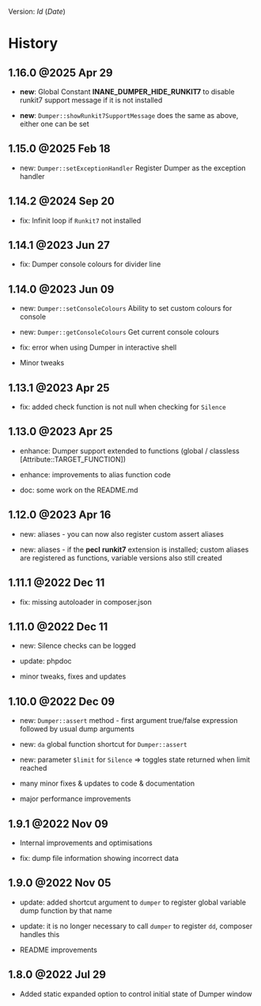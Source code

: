 Version: $Id$ ($Date$)

# History

## 1.16.0 @2025 Apr 29

-   **new**: Global Constant **INANE\_DUMPER\_HIDE\_RUNKIT7** to disable
    runkit7 support message if it is not installed

-   **new**: `Dumper::showRunkit7SupportMessage` does the same as above,
    either one can be set

## 1.15.0 @2025 Feb 18

-   new: `Dumper::setExceptionHandler` Register Dumper as the exception
    handler

## 1.14.2 @2024 Sep 20

-   fix: Infinit loop if `Runkit7` not installed

## 1.14.1 @2023 Jun 27

-   fix: Dumper console colours for divider line

## 1.14.0 @2023 Jun 09

-   new: `Dumper::setConsoleColours` Ability to set custom colours for
    console

-   new: `Dumper::getConsoleColours` Get current console colours

-   fix: error when using Dumper in interactive shell

-   Minor tweaks

## 1.13.1 @2023 Apr 25

-   fix: added check function is not null when checking for `Silence`

## 1.13.0 @2023 Apr 25

-   enhance: Dumper support extended to functions (global / classless
    \[Attribute::TARGET\_FUNCTION\])

-   enhance: improvements to alias function code

-   doc: some work on the README.md

## 1.12.0 @2023 Apr 16

-   new: aliases - you can now also register custom assert aliases

-   new: aliases - if the **pecl** **runkit7** extension is installed;
    custom aliases are registered as functions, variable versions also
    still created

## 1.11.1 @2022 Dec 11

-   fix: missing autoloader in composer.json

## 1.11.0 @2022 Dec 11

-   new: Silence checks can be logged

-   update: phpdoc

-   minor tweaks, fixes and updates

## 1.10.0 @2022 Dec 09

-   new: `Dumper::assert` method - first argument true/false expression
    followed by usual dump arguments

-   new: `da` global function shortcut for `Dumper::assert`

-   new: parameter `$limit` for `Silence` ⇒ toggles state returned when
    limit reached

-   many minor fixes & updates to code & documentation

-   major performance improvements

## 1.9.1 @2022 Nov 09

-   Internal improvements and optimisations

-   fix: dump file information showing incorrect data

## 1.9.0 @2022 Nov 05

-   update: added shortcut argument to `dumper` to register global
    variable dump function by that name

-   update: it is no longer necessary to call `dumper` to register `dd`,
    composer handles this

-   README improvements

## 1.8.0 @2022 Jul 29

-   Added static expanded option to control initial state of Dumper
    window
